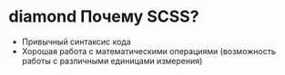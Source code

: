 # diamond Почему SCSS?
* Привычный синтаксис кода
* Хорошая работа с математическими операциями (возможность работы с различными единицами измерения)